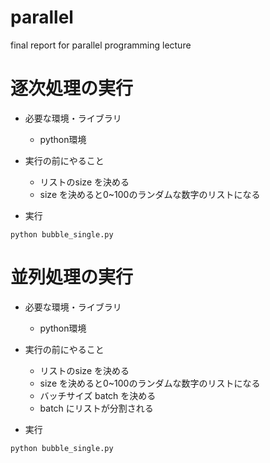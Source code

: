 # parallel
final report for parallel programming lecture


# 逐次処理の実行

* 必要な環境・ライブラリ
	- python環境

* 実行の前にやること 

	- リストのsize を決める
	- size を決めると0~100のランダムな数字のリストになる


* 実行
```
python bubble_single.py 
```
		 
		 
		 
# 並列処理の実行

* 必要な環境・ライブラリ
	- python環境

* 実行の前にやること 

	- リストのsize を決める
	- size を決めると0~100のランダムな数字のリストになる
	- バッチサイズ batch を決める
	- batch にリストが分割される


* 実行
```
python bubble_single.py 
```
		 
